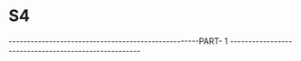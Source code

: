 
# S4

----------------------------------------------------PART- 1 -----------------------------------------------------



